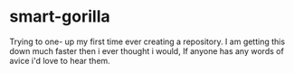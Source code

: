 # smart-gorilla
Trying to one- up my first time ever creating a repository.
I am getting this down much faster then i ever thought i would, If anyone has any words of avice i'd love to hear them.

